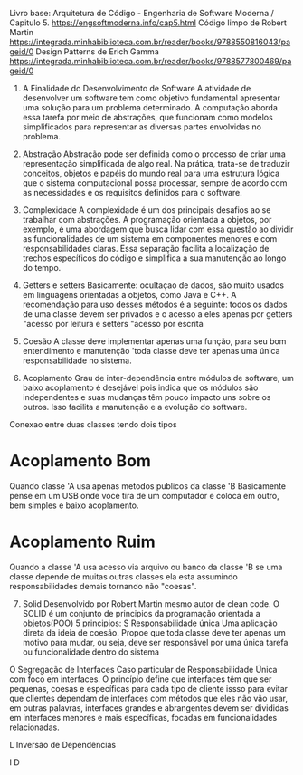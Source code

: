 Livro base: Arquitetura de Código - Engenharia de Software Moderna / Capitulo 5.
https://engsoftmoderna.info/cap5.html
Código limpo de Robert Martin
https://integrada.minhabiblioteca.com.br/reader/books/9788550816043/pageid/0
Design Patterns de Erich Gamma
https://integrada.minhabiblioteca.com.br/reader/books/9788577800469/pageid/0

1. A Finalidade do Desenvolvimento de Software
A atividade de desenvolver um software tem como objetivo fundamental apresentar uma solução para um problema determinado. A computação aborda essa tarefa por meio de abstrações, que funcionam como modelos simplificados para representar as diversas partes envolvidas no problema.

2. Abstração
Abstração pode ser definida como o processo de criar uma representação simplificada de algo real. Na prática, trata-se de traduzir conceitos, objetos e papéis do mundo real para uma estrutura lógica que o sistema computacional possa processar, sempre de acordo com as necessidades e os requisitos definidos para o software.

3. Complexidade
A complexidade é um dos principais desafios ao se trabalhar com abstrações. A programação orientada a objetos, por exemplo, é uma abordagem que busca lidar com essa questão ao dividir as funcionalidades de um sistema em componentes menores e com responsabilidades claras. Essa separação facilita a localização de trechos específicos do código e simplifica a sua manutenção ao longo do tempo.

4. Getters e setters
Basicamente: ocultaçao de dados, são muito usados em linguagens orientadas a objetos, como Java e C++. A recomendação para uso desses métodos é a seguinte: todos os dados de uma classe devem ser privados e o acesso a eles apenas por getters "acesso por leitura e setters "acesso por escrita

5. Coesão
A classe deve implementar apenas uma função, para seu bom entendimento e manutenção 'toda classe deve ter apenas uma única responsabilidade no sistema.

6. Acoplamento
Grau de inter-dependência entre módulos de software, um baixo acoplamento é desejável pois indica que os módulos são independentes e suas mudanças têm pouco impacto uns sobre os outros. Isso facilita a manutenção e a evolução do software.

Conexao entre duas classes tendo dois tipos

# Acoplamento Bom
Quando classe 'A usa apenas metodos publicos da classe 'B
Basicamente pense em um USB onde voce tira de um computador e coloca em outro, bem simples e baixo acoplamento.

# Acoplamento Ruim
Quando a classe 'A usa acesso via arquivo ou banco da classe 'B
se uma classe depende de muitas outras classes ela esta assumindo
responsabilidades demais tornando não "coesas".

7. Solid
Desenvolvido por Robert Martin mesmo autor de clean code. O SOLID é um conjunto de principios da programação orientada a objetos(POO) 
    5 principios:
S Responsabilidade única
Uma aplicação direta da ideia de coesão.
Propoe que toda classe deve ter apenas um motivo para mudar, ou seja, deve ser responsável por uma única tarefa ou funcionalidade dentro do sistema

O Segregação de Interfaces
Caso particular de Responsabilidade Única com foco em interfaces.
 O princípio define que interfaces têm que ser pequenas, coesas e  específicas para cada tipo de cliente issso para evitar que clientes dependam de interfaces com métodos que eles não vão usar, em outras palavras, interfaces grandes e abrangentes devem ser divididas em interfaces menores e mais específicas, focadas em funcionalidades relacionadas.

L Inversão de Dependências

I
D

